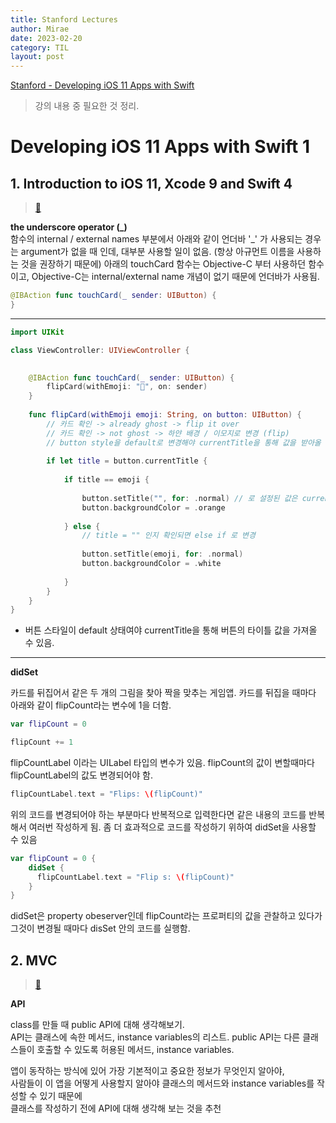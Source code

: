 ```yaml
---
title: Stanford Lectures 
author: Mirae
date: 2023-02-20
category: TIL
layout: post
---
```


[Stanford - Developing iOS 11 Apps with Swift](https://www.youtube.com/watch?v=TZL5AmwuwlA&list=PL3d_SFOiG7_8ofjyKzX6Nl1wZehbdiZC_)  
> 강의 내용 중 필요한 것 정리.
  
  

# Developing iOS 11 Apps with Swift 1 
## 1. Introduction to iOS 11, Xcode 9 and Swift 4
> [🔗](https://youtu.be/TZL5AmwuwlA)
  
  
<b>the underscore operator (\_)</b>  
함수의 internal / external names 부분에서 아래와 같이 언더바 '_' 가 사용되는 경우는 argument가 없을 때 인데, 대부분 사용할 일이 없음. (항상 아규먼트 이름을 사용하는 것을 권장하기 때문에) 아래의 touchCard 함수는 Objective-C 부터 사용하던 함수이고, Objective-C는 internal/external name 개념이 없기 때문에 언더바가 사용됨.
```swift
@IBAction func touchCard(_ sender: UIButton) {
}
```
--------------------

```swift
import UIKit

class ViewController: UIViewController {

    
    @IBAction func touchCard(_ sender: UIButton) {
        flipCard(withEmoji: "👻", on: sender)
    }
    
    func flipCard(withEmoji emoji: String, on button: UIButton) {
        // 카드 확인 -> already ghost -> flip it over
        // 카드 확인 -> not ghost -> 하얀 배경 / 이모지로 변경 (flip)
        // button style을 default로 변경해야 currentTitle을 통해 값을 받아올 수 있음
        
        if let title = button.currentTitle {
            
            if title == emoji {
                
                button.setTitle("", for: .normal) // 로 설정된 값은 currentTitle로 가져올 수 있음
                button.backgroundColor = .orange
                
            } else {
                // title = "" 인지 확인되면 else if 로 변경
                
                button.setTitle(emoji, for: .normal)
                button.backgroundColor = .white
                
            }
        }
    }
}
```
- 버튼 스타일이 default 상태여야 currentTitle을 통해 버튼의 타이틀 값을 가져올 수 있음.
--------------------
  
<b>didSet</b>  
  
카드를 뒤집어서 같은 두 개의 그림을 찾아 짝을 맞추는 게임앱. 
카드를 뒤집을 때마다 아래와 같이 flipCount라는 변수에 1을 더함.
```swift 
var flipCount = 0
```

```swift
flipCount += 1 
```
flipCountLabel 이라는 UILabel 타입의 변수가 있음.
flipCount의 값이 변할때마다 flipCountLabel의 값도 변경되어야 함. 

```swift
flipCountLabel.text = "Flips: \(flipCount)"
```
위의 코드를 변경되어야 하는 부분마다 반복적으로 입력한다면 같은 내용의 코드를 반복해서 여러번 작성하게 됨.
좀 더 효과적으로 코드를 작성하기 위하여 didSet을 사용할 수 있음 

```swift 
var flipCount = 0 {
    didSet {
      flipCountLabel.text = "Flip s: \(flipCount)"  
    }
}
```
didSet은 property obeserver인데 flipCount라는 프로퍼티의 값을 관찰하고 있다가
그것이 변경될 때마다 disSet 안의 코드를 실행함. 
 

  
## 2. MVC

> [🔗](https://youtu.be/gI3pz7eFgfo)  
  
<b>API</b>  
  
class를 만들 때 public API에 대해 생각해보기.  
API는 클래스에 속한 메서드, instance variables의 리스트.
public API는 다른 클래스들이 호출할 수 있도록 허용된 메서드, instance variables.
  
앱이 동작하는 방식에 있어 가장 기본적이고 중요한 정보가 무엇인지 알아야,  
사람들이 이 앱을 어떻게 사용할지 알아야 클래스의 메서드와 instance variables를 작성할 수 있기 때문에  
클래스를 작성하기 전에 API에 대해 생각해 보는 것을 추천



